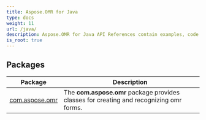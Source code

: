 ```yaml
---
title: Aspose.OMR for Java
type: docs
weight: 11
url: /java/
description: Aspose.OMR for Java API References contain examples, code snippets, and API documentation. It provides packages, classes, interfaces, and other API details.
is_root: true
---
```


## Packages
| Package | Description |
| --- | --- |
| [com.aspose.omr](./com.aspose.omr/) | The  **com.aspose.omr** package provides classes for creating and recognizing omr forms. |
